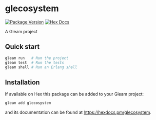 # glecosystem

[![Package Version](https://img.shields.io/hexpm/v/glecosystem)](https://hex.pm/packages/glecosystem)
[![Hex Docs](https://img.shields.io/badge/hex-docs-ffaff3)](https://hexdocs.pm/glecosystem/)

A Gleam project

## Quick start

```sh
gleam run   # Run the project
gleam test  # Run the tests
gleam shell # Run an Erlang shell
```

## Installation

If available on Hex this package can be added to your Gleam project:

```sh
gleam add glecosystem
```

and its documentation can be found at <https://hexdocs.pm/glecosystem>.
